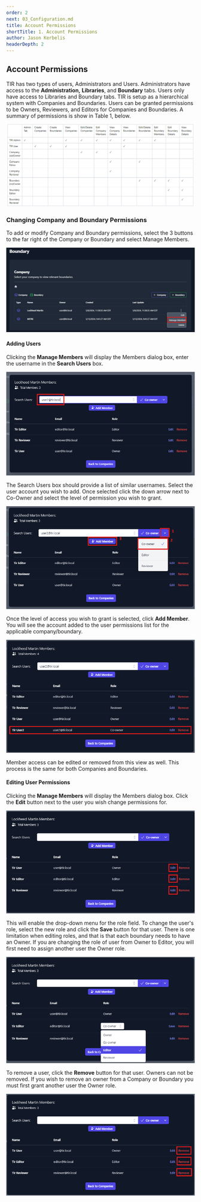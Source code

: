 ```yaml
---
order: 2
next: 03_Configuration.md
title: Account Permissions
shortTitle: 1. Account Permissions
author: Jason Kerbelis
headerDepth: 2
---
```


## Account Permissions

TIR has two types of users, Administrators and Users. Administrators have access to the **Administration,** **Libraries**, and **Boundary** tabs. Users only have access to Libraries and Boundary tabs. TIR is setup as a hierarchical system with Companies and Boundaries. Users can be granted permissions to be Owners, Reviewers, and Editors for
Companies and Boundaries. A summary of permissions is show in Table 1, below.

![Table 1: Access Control – User Permissions](../../assets/admin-guide/image1.png "Table 1: Access Control – User Permissions")

### Changing Company and Boundary Permissions

To add or modify Company and Boundary permissions, select the 3 buttons to the far right of the Company or Boundary and select Manage Members.

![Figure 1: Modify Company/Boundary Permissions](../../assets/user-guide/ModifyCompanyPermissions.png "Figure 1: Modify Company/Boundary Permissions")

#### Adding Users

Clicking the **Manage Members** will display the Members dialog box, enter the username in the **Search Users** box.

![Figure 2: Adding Members – Search Users](../../assets/user-guide/ModifyCompanyPermissions2.png "Figure 2: Adding Members – Search Users")

The Search Users box should provide a list of similar usernames. Select the user account you wish to add. Once selected click the down arrow next to Co-Owner and select the level of permission you wish to grant.

![Figure 3: Manage Members – Choose level of Access](../../assets/user-guide/ModifyCompanyPermissions3.png "Figure 3: Manage Members – Choose level of Access")

Once the level of access you wish to grant is selected, click **Add Member**. You will see the account added to the user permissions list for the applicable company/boundary.

![Figure 4: Member Access – User Added with Co-owner Role](../../assets/user-guide/ModifyCompanyPermissions4.png "Figure 4: Member Access – User Added with Co-owner Role")

Member access can be edited or removed from this view as well. This process is the same for both Companies and Boundaries.

#### Editing User Permissions

Clicking the **Manage Members** will display the Members dialog box. Click the **Edit** button next to the user you wish change permissions for.

![Figure 5: Edit User Permissions](../../assets/user-guide/EditUserPermissions.png "Figure 5: Edit User Permissions")

This will enable the drop-down menu for the role field. To change the user's role, select the new role and click the **Save** button for that user. There is one limitation when editing roles, and that is that each boundary needs to have an Owner. If you are changing the role of user from Owner to Editor, you will first need to assign another user the Owner role.

![Figure 6: Edit User Role](../../assets/user-guide/EditUserPermissions2.png "Figure 6: Edit User Role")

To remove a user, click the **Remove** button for that user. Owners can not be removed. If you wish to remove an owner from a Company or Boundary you must first grant another user the Owner role.

![Figure 7: Remove User](../../assets/user-guide/RemoveUser.png "Figure 7: Remove User")